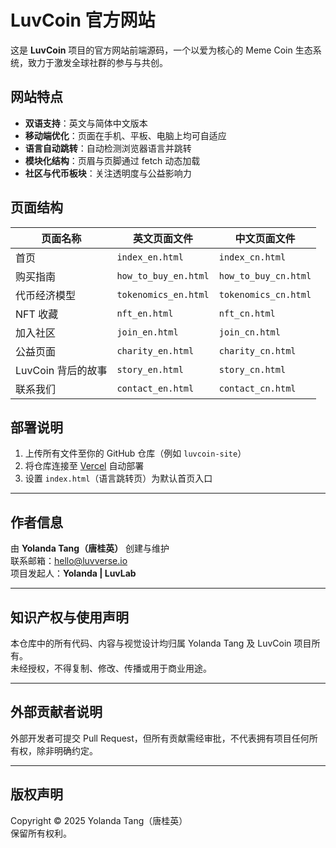 # LuvCoin 官方网站

这是 **LuvCoin** 项目的官方网站前端源码，一个以爱为核心的 Meme Coin 生态系统，致力于激发全球社群的参与与共创。

## 网站特点

- **双语支持**：英文与简体中文版本  
- **移动端优化**：页面在手机、平板、电脑上均可自适应  
- **语言自动跳转**：自动检测浏览器语言并跳转  
- **模块化结构**：页眉与页脚通过 fetch 动态加载  
- **社区与代币板块**：关注透明度与公益影响力  

## 页面结构

| 页面名称              | 英文页面文件             | 中文页面文件             |
|-----------------------|--------------------------|--------------------------|
| 首页                  | `index_en.html`          | `index_cn.html`          |
| 购买指南              | `how_to_buy_en.html`     | `how_to_buy_cn.html`     |
| 代币经济模型          | `tokenomics_en.html`     | `tokenomics_cn.html`     |
| NFT 收藏              | `nft_en.html`            | `nft_cn.html`            |
| 加入社区              | `join_en.html`           | `join_cn.html`           |
| 公益页面              | `charity_en.html`        | `charity_cn.html`        |
| LuvCoin 背后的故事    | `story_en.html`          | `story_cn.html`          |
| 联系我们              | `contact_en.html`        | `contact_cn.html`        |

## 部署说明

1. 上传所有文件至你的 GitHub 仓库（例如 `luvcoin-site`）  
2. 将仓库连接至 [Vercel](https://vercel.com) 自动部署  
3. 设置 `index.html`（语言跳转页）为默认首页入口  

---

## 作者信息

由 **Yolanda Tang（唐桂英）** 创建与维护  
联系邮箱：hello@luvverse.io  
项目发起人：**Yolanda | LuvLab**

---

## 知识产权与使用声明

本仓库中的所有代码、内容与视觉设计均归属 Yolanda Tang 及 LuvCoin 项目所有。  
未经授权，不得复制、修改、传播或用于商业用途。

---

## 外部贡献者说明

外部开发者可提交 Pull Request，但所有贡献需经审批，不代表拥有项目任何所有权，除非明确约定。

---

## 版权声明

Copyright © 2025 Yolanda Tang（唐桂英）  
保留所有权利。
